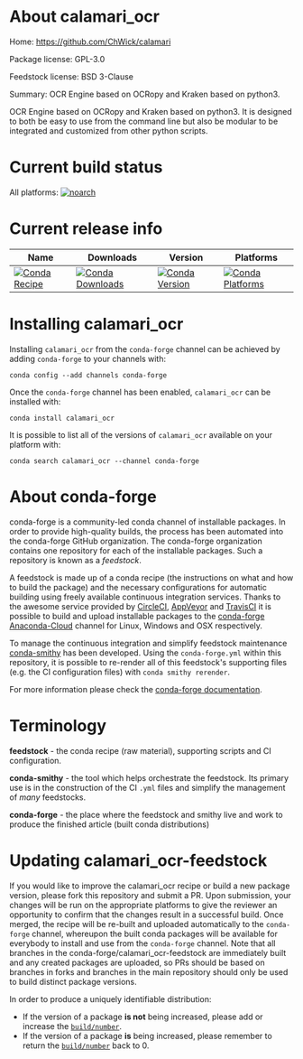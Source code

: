 About calamari_ocr
==================

Home: https://github.com/ChWick/calamari

Package license: GPL-3.0

Feedstock license: BSD 3-Clause

Summary: OCR Engine based on OCRopy and Kraken based on python3.

OCR Engine based on OCRopy and Kraken based on python3. It is designed
to both be easy to use from the command line but also be modular to
be integrated and customized from other python scripts.


Current build status
====================

All platforms:
[![noarch](https://img.shields.io/circleci/project/github/conda-forge/calamari_ocr-feedstock/master.svg?label=noarch)](https://circleci.com/gh/conda-forge/calamari_ocr-feedstock)

Current release info
====================

| Name | Downloads | Version | Platforms |
| --- | --- | --- | --- |
| [![Conda Recipe](https://img.shields.io/badge/recipe-calamari_ocr-green.svg)](https://anaconda.org/conda-forge/calamari_ocr) | [![Conda Downloads](https://img.shields.io/conda/dn/conda-forge/calamari_ocr.svg)](https://anaconda.org/conda-forge/calamari_ocr) | [![Conda Version](https://img.shields.io/conda/vn/conda-forge/calamari_ocr.svg)](https://anaconda.org/conda-forge/calamari_ocr) | [![Conda Platforms](https://img.shields.io/conda/pn/conda-forge/calamari_ocr.svg)](https://anaconda.org/conda-forge/calamari_ocr) |

Installing calamari_ocr
=======================

Installing `calamari_ocr` from the `conda-forge` channel can be achieved by adding `conda-forge` to your channels with:

```
conda config --add channels conda-forge
```

Once the `conda-forge` channel has been enabled, `calamari_ocr` can be installed with:

```
conda install calamari_ocr
```

It is possible to list all of the versions of `calamari_ocr` available on your platform with:

```
conda search calamari_ocr --channel conda-forge
```


About conda-forge
=================

conda-forge is a community-led conda channel of installable packages.
In order to provide high-quality builds, the process has been automated into the
conda-forge GitHub organization. The conda-forge organization contains one repository
for each of the installable packages. Such a repository is known as a *feedstock*.

A feedstock is made up of a conda recipe (the instructions on what and how to build
the package) and the necessary configurations for automatic building using freely
available continuous integration services. Thanks to the awesome service provided by
[CircleCI](https://circleci.com/), [AppVeyor](http://www.appveyor.com/)
and [TravisCI](https://travis-ci.org/) it is possible to build and upload installable
packages to the [conda-forge](https://anaconda.org/conda-forge)
[Anaconda-Cloud](http://docs.anaconda.org/) channel for Linux, Windows and OSX respectively.

To manage the continuous integration and simplify feedstock maintenance
[conda-smithy](http://github.com/conda-forge/conda-smithy) has been developed.
Using the ``conda-forge.yml`` within this repository, it is possible to re-render all of
this feedstock's supporting files (e.g. the CI configuration files) with ``conda smithy rerender``.

For more information please check the [conda-forge documentation](https://conda-forge.org/docs/).

Terminology
===========

**feedstock** - the conda recipe (raw material), supporting scripts and CI configuration.

**conda-smithy** - the tool which helps orchestrate the feedstock.
                   Its primary use is in the construction of the CI ``.yml`` files
                   and simplify the management of *many* feedstocks.

**conda-forge** - the place where the feedstock and smithy live and work to
                  produce the finished article (built conda distributions)


Updating calamari_ocr-feedstock
===============================

If you would like to improve the calamari_ocr recipe or build a new
package version, please fork this repository and submit a PR. Upon submission,
your changes will be run on the appropriate platforms to give the reviewer an
opportunity to confirm that the changes result in a successful build. Once
merged, the recipe will be re-built and uploaded automatically to the
`conda-forge` channel, whereupon the built conda packages will be available for
everybody to install and use from the `conda-forge` channel.
Note that all branches in the conda-forge/calamari_ocr-feedstock are
immediately built and any created packages are uploaded, so PRs should be based
on branches in forks and branches in the main repository should only be used to
build distinct package versions.

In order to produce a uniquely identifiable distribution:
 * If the version of a package **is not** being increased, please add or increase
   the [``build/number``](http://conda.pydata.org/docs/building/meta-yaml.html#build-number-and-string).
 * If the version of a package **is** being increased, please remember to return
   the [``build/number``](http://conda.pydata.org/docs/building/meta-yaml.html#build-number-and-string)
   back to 0.